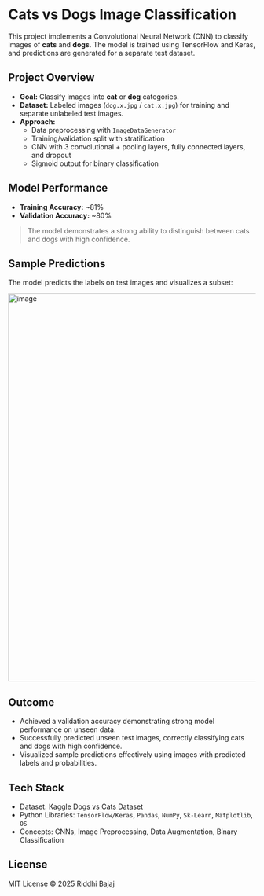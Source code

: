 # Cats vs Dogs Image Classification
This project implements a Convolutional Neural Network (CNN) to classify images of **cats** and **dogs**. The model is trained using TensorFlow and Keras, and predictions are generated for a separate test dataset.

## Project Overview
- **Goal:** Classify images into **cat** or **dog** categories.
- **Dataset:** Labeled images (`dog.x.jpg` / `cat.x.jpg`) for training and separate unlabeled test images.
- **Approach:**
  - Data preprocessing with `ImageDataGenerator`
  - Training/validation split with stratification
  - CNN with 3 convolutional + pooling layers, fully connected layers, and dropout
  - Sigmoid output for binary classification
 
## Model Performance
- **Training Accuracy:** ~81%  
- **Validation Accuracy:** ~80%  

> The model demonstrates a strong ability to distinguish between cats and dogs with high confidence.

## Sample Predictions
The model predicts the labels on test images and visualizes a subset:

<img width="1117" height="790" alt="image" src="https://github.com/user-attachments/assets/ccd68474-9100-42c8-bfe1-d97a106b77ba" />

## Outcome
* Achieved a validation accuracy demonstrating strong model performance on unseen data.
* Successfully predicted unseen test images, correctly classifying cats and dogs with high confidence.
* Visualized sample predictions effectively using images with predicted labels and probabilities.

## Tech Stack
- Dataset: [Kaggle Dogs vs Cats Dataset](https://www.kaggle.com/c/dogs-vs-cats)
- Python Libraries: `TensorFlow/Keras`, `Pandas`, `NumPy`, `Sk-Learn`, `Matplotlib`, `OS`  
- Concepts: CNNs, Image Preprocessing, Data Augmentation, Binary Classification

## License
MIT License © 2025 Riddhi Bajaj
